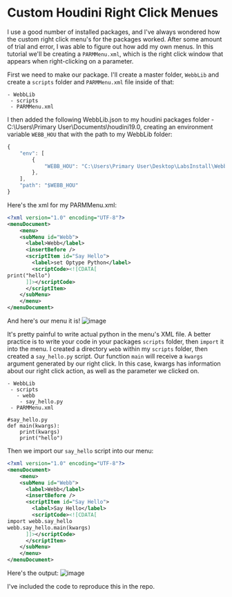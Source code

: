 # Custom Houdini Right Click Menues
I use a good number of installed packages, and I've always wondered how the custom right click menu's for the packages worked. After some amount of trial and error, I was able to figure out how add my own menus. In this tutorial we'll be creating a ```PARMMenu.xml```, which is the right click window that appears when right-clicking on a parameter.

First we need to make our package. I'll create a master folder, ```WebbLib``` and create a ```scripts``` folder and ```PARMMenu.xml``` file inside of that:

```
- WebbLib
 - scripts
 - PARMMenu.xml
```

I then added the following WebbLib.json to my houdini packages folder - C:\Users\Primary User\Documents\houdini19.0, creating an environment variable ```WEBB_HOU``` that with the path to my WebbLib folder:

```js
{
    "env": [
        {
            "WEBB_HOU": "C:\Users\Primary User\Desktop\LabsInstall\WebbLib"
        },
    ],
    "path": "$WEBB_HOU"
}
```

Here's the xml for my PARMMenu.xml:
```xml
<?xml version="1.0" encoding="UTF-8"?>
<menuDocument>
	<menu>
    <subMenu id="Webb">
      <label>Webb</label>
      <insertBefore />
      <scriptItem id="Say Hello">
        <label>set Optype Python</label>
        <scriptCode><![CDATA[
print("hello")
      ]]></scriptCode>
      </scriptItem>
    </subMenu>
	</menu>
</menuDocument>
```
And here's our menu it is!
![image](https://user-images.githubusercontent.com/38958118/182684039-89bf141e-2afd-4a40-97e3-bd1199f7a248.png)


It's pretty painful to write actual python in the menu's XML file. A better practice is to write your code in your packages ```scripts``` folder, then ```import``` it into the menu. I created a directory ```webb``` within my ```scripts``` folder, then created a ```say_hello.py``` script. Our function ```main``` will receive a ```kwargs``` argument generated by our right click. In this case, kwargs has information about our right click action, as well as the parameter we clicked on.  


```
- WebbLib
 - scripts
   - webb
    - say_hello.py
 - PARMMenu.xml
```

```
#say_hello.py
def main(kwargs):
    print(kwargs)
    print("hello")
```

Then we import our ```say_hello``` script into our menu:

```xml
<?xml version="1.0" encoding="UTF-8"?>
<menuDocument>
	<menu>
    <subMenu id="Webb">
      <label>Webb</label>
      <insertBefore />
      <scriptItem id="Say Hello">
        <label>Say Hello</label>
        <scriptCode><![CDATA[
import webb.say_hello
webb.say_hello.main(kwargs)
      ]]></scriptCode>
      </scriptItem>
    </subMenu>
	</menu>
</menuDocument>
```
Here's the output:
![image](https://user-images.githubusercontent.com/38958118/182685175-e4333ac9-1447-4c44-b1c8-5c1fd2cd8a80.png)

I've included the code to reproduce this in the repo. 



